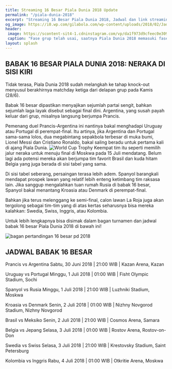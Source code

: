 ```yaml
---
title: Streaming 16 Besar Piala Dunia 2018 Update
permalink: "/piala-dunia-2018"
excerpt: "Streaming 16 Besar Piala Dunia 2018, Jadwal dan link streaming"
og_image: https://i0.wp.com/gilabola.com/wp-content/uploads/2018/02/Jadwal-Piala-Dunia-2018-1068x601.jpg?resize=540,270
header: 
 image: https://scontent-sit4-1.cdninstagram.com/vp/da1f973d9cfeec0e309f1a745b60c11b/5BCA7CE7/t51.2885-15/e35/35575942_247371939190412_2949756562203213824_n.jpg?_nc_eui2=AeFSIksbqCdYBHAoleNkuAyD7JQo9-Mcf83sDb58rewJ_k68LOSp2vr_2yYDr4Js0UII4IcZ3tXr3Gc6NMRZjjeT
 caption: "Fase grup telah usai, saatnya Piala Dunia 2018 memasuki fase gugur. Ada sejumlah partai menarik di babak 16 besar."
layout: splash
---
```

## BABAK 16 BESAR PIALA DUNIA 2018: NERAKA DI SISI KIRI

Tidak terasa, Piala Dunia 2018 sudah melangkah ke tahap knock-out menyusul berakhirnya matchday ketiga dari delapan grup pada Kamis (28/6).

Babak 16 besar dipastikan menyajikan sejumlah partai sengit, bahkan sejumlah laga layak disebut sebagai final dini. Argentina, yang susah payah keluar dari grup, misalnya langsung berjumpa Prancis.

Pemenang duel Prancis-Argentina ini nantinya bakal menghadapi Uruguay atau Portugal di perempat-final. Itu artinya, jika Argentina dan Portugal sama-sama lolos, dua megabintang sepakbola terbesar di muka bumi, Lionel Messi dan Cristiano Ronaldo, bakal saling beradu untuk pertama kali di ajang Piala Dunia.
![World Cup Trophy](https://pbs.twimg.com/media/Dg077u3V4AAhSJm?format=jpg)
Keempat tim itu seperti memilih jalur neraka untuk menuju final di Moskwa pada 15 Juli mendatang. Belum lagi ada potensi mereka akan berjumpa tim favorit Brasil dan kuda hitam Belgia yang juga berada di sisi tabel yang sama.

Di sisi tabel seberang, persaingan terasa lebih adem. Spanyol barangkali mendapat prospek lawan yang relatif lebih enteng ketimbang tim raksasa lain. Jika sanggup mengalahkan tuan rumah Rusia di babak 16 besar, Spanyol bakal menantang Kroasia atau Denmark di perempat-final.

Bahkan jika terus melenggang ke semi-final, calon lawan La Roja juga akan tergolong sebagai tim-tim yang di atas kertas seharusnya bisa mereka kalahkan: Swedia, Swiss, Inggris, atau Kolombia.

Untuk lebih lengkapnya bisa disimak dalam bagan turnamen dan jadwal babak 16 besar Piala Dunia 2018 di bawah ini!

![bagan pertandingan 16 besar pd 2018](https://scontent-sit4-1.cdninstagram.com/vp/da1f973d9cfeec0e309f1a745b60c11b/5BCA7CE7/t51.2885-15/e35/35575942_247371939190412_2949756562203213824_n.jpg?_nc_eui2=AeFSIksbqCdYBHAoleNkuAyD7JQo9-Mcf83sDb58rewJ_k68LOSp2vr_2yYDr4Js0UII4IcZ3tXr3Gc6NMRZjjeT)

## JADWAL BABAK 16 BESAR

Prancis vs Argentina 
Sabtu, 30 Juni 2018 | 21:00 WIB | Kazan Arena, Kazan

Uruguay vs Portugal 
Minggu, 1 Juli 2018 | 01:00 WIB | Fisht Olympic Stadium, Sochi

Spanyol vs Rusia 
Minggu, 1 Juli 2018 | 21:00 WIB | Luzhniki Stadium, Moskwa

Kroasia vs Denmark 
Senin, 2 Juli 2018 | 01:00 WIB | Nizhny Novgorod Stadium, Nizhny Novgorod

Brasil vs Meksiko 
Senin, 2 Juli 2018 | 21:00 WIB | Cosmos Arena, Samara

Belgia vs Jepang
Selasa, 3 Juli 2018 | 01:00 WIB | Rostov Arena, Rostov-on-Don

Swedia vs Swiss 
Selasa, 3 Juli 2018 | 21:00 WIB | Krestovsky Stadium, Saint Petersburg

Kolombia vs Inggris
Rabu, 4 Juli 2018 | 01:00 WIB | Otkritie Arena, Moskwa
